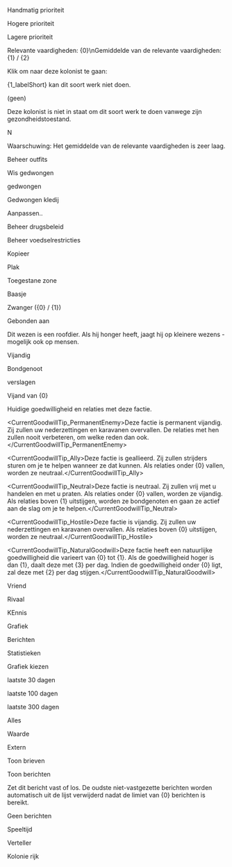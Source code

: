 ﻿<?xml version="1.0" encoding="UTF-8"?>
<LanguageData>

  <!-- Work tab -->
  <!-- EN: Manual priorities -->
  <ManualPriorities>Handmatig prioriteit</ManualPriorities>
  <!-- EN: higher priority -->
  <HigherPriority>Hogere prioriteit</HigherPriority>
  <!-- EN: lower priority -->
  <LowerPriority>Lagere prioriteit</LowerPriority>
  <!-- EN: Relevant skills: {0}\nAverage of relevant skills: {1} / {2} -->
  <RelevantSkills>Relevante vaardigheden: {0}\nGemiddelde van de relevante vaardigheden: {1} / {2}</RelevantSkills>
  <!-- EN: Click to jump to: -->
  <ClickToJumpTo>Klik om naar deze kolonist te gaan:</ClickToJumpTo>
  <!-- EN: {1_labelShort} cannot do this kind of work. -->
  <CannotDoThisWork>{1_labelShort} kan dit soort werk niet doen.</CannotDoThisWork>
  <!-- EN: (none) -->
  <NoneBrackets>(geen)</NoneBrackets>
  <!-- EN: This colonist is not able to do any work of this type because of his health condition. -->
  <IncapableOfWorkTypeBecauseOfCapacities>Deze kolonist is niet in staat om dit soort werk te doen vanwege zijn gezondheidstoestand.</IncapableOfWorkTypeBecauseOfCapacities>
  <!-- EN: E -->
  <EmergencyWorkMarker>N</EmergencyWorkMarker>
  <!-- EN: Warning: The average of relevant skills is very low. -->
  <SelectedWorkTypeWithVeryBadSkill>Waarschuwing: Het gemiddelde van de relevante vaardigheden is zeer laag.</SelectedWorkTypeWithVeryBadSkill>
  
  <!-- Assign tab -->
  <!-- EN: Manage outfits -->
  <ManageOutfits>Beheer outfits</ManageOutfits>
  <!-- EN: Clr. forced -->
  <ClearForcedApparel>Wis gedwongen</ClearForcedApparel>
  <!-- EN: forced -->
  <ApparelForcedLower>gedwongen</ApparelForcedLower>
  <!-- EN: Forced apparel -->
  <ForcedApparel>Gedwongen kledij</ForcedApparel>
  <!-- EN: Edit... -->
  <AssignTabEdit>Aanpassen..</AssignTabEdit>
  <!-- EN: Manage drug policies -->
  <ManageDrugPolicies>Beheer drugsbeleid</ManageDrugPolicies>
  <!-- EN: Manage food restrictions -->
  <ManageFoodRestrictions>Beheer voedselrestricties</ManageFoodRestrictions>
  
  <!-- Restrictions tab -->
  <!-- EN: Copy -->
  <Copy>Kopieer</Copy>
  <!-- EN: Paste -->
  <Paste>Plak</Paste>
  <!-- EN: Allowed area -->
  <AllowedArea>Toegestane zone</AllowedArea>
  
  <!-- Animals tab -->
  <!-- EN: Master -->
  <Master>Baasje</Master>
  <!-- EN: Pregnant ({0} / {1}) -->
  <PregnantIconDesc>Zwanger ({0} / {1})</PregnantIconDesc>
  <!-- EN: Bonded to -->
  <BondedTo>Gebonden aan </BondedTo>
  
  <!-- Wildlife tab -->
  <!-- EN: This creature is a predator. When hungry, it will hunt smaller creatures - possibly including people. -->
  <IsPredator>Dit wezen is een roofdier. Als hij honger heeft, jaagt hij op kleinere wezens - mogelijk ook op mensen.</IsPredator>
  
  <!-- Factions tab -->
  <!-- EN: Hostile -->
  <Hostile>Vijandig</Hostile>
  <!-- EN: Ally -->
  <Ally>Bondgenoot</Ally>
  <!-- EN: defeated -->
  <DefeatedLower>verslagen</DefeatedLower>
  <!-- EN: Enemy of {0} -->
  <HostileTo>Vijand van {0}</HostileTo>
  <!-- EN: Current goodwill and relations status with this faction. -->
  <CurrentGoodwillTip>Huidige goedwilligheid en relaties met deze factie.</CurrentGoodwillTip>
  <!-- EN: This faction is permanently hostile. They will raid your settlements and caravans. Relations with them will never improve for any reason. -->
  <CurrentGoodwillTip_PermanentEnemy>Deze factie is permanent vijandig. Zij zullen uw nederzettingen en karavanen overvallen. De relaties met hen zullen nooit verbeteren, om welke reden dan ook.</CurrentGoodwillTip_PermanentEnemy>
  <!-- EN: This faction is allied. They will send fighters to help you when they can. If relations fall below {0}, they will become neutral. -->
  <CurrentGoodwillTip_Ally>Deze factie is geallieerd. Zij zullen strijders sturen om je te helpen wanneer ze dat kunnen. Als relaties onder {0} vallen, worden ze neutraal.</CurrentGoodwillTip_Ally>
  <!-- EN: This faction is neutral. They will trade and talk with you freely. If relations fall below {0}, they will become hostile. If relations rise above {1}, they will become allied and start actively working to help you. -->
  <CurrentGoodwillTip_Neutral>Deze factie is neutraal. Zij zullen vrij met u handelen en met u praten. Als relaties onder {0} vallen, worden ze vijandig. Als relaties boven {1} uitstijgen, worden ze bondgenoten en gaan ze actief aan de slag om je te helpen.</CurrentGoodwillTip_Neutral>
  <!-- EN: This faction is hostile. They will raid your settlements and caravans. If relations rise above {0}, they will become neutral. -->
  <CurrentGoodwillTip_Hostile>Deze factie is vijandig. Zij zullen uw nederzettingen en karavanen overvallen. Als relaties boven {0} uitstijgen, worden ze neutraal.</CurrentGoodwillTip_Hostile>
  <!-- EN: This faction has a natural goodwill range from {0} to {1}. If goodwill is over {1}, it will fall by {3} per day. If goodwill is under {0}, it will rise by {2} per day. -->
  <CurrentGoodwillTip_NaturalGoodwill>Deze factie heeft een natuurlijke goedwilligheid die varieert van {0} tot {1}. Als de goedwilligheid hoger is dan {1}, daalt deze met {3} per dag. Indien de goedwilligheid onder {0} ligt, zal deze met {2} per dag stijgen.</CurrentGoodwillTip_NaturalGoodwill>
  
  <!-- Social tab -->
  <!-- EN: Friend -->
  <Friend>Vriend</Friend>
  <!-- EN: Rival -->
  <Rival>Rivaal</Rival>
  <!-- EN: Acquaintance -->
  <Acquaintance>KEnnis</Acquaintance>
  
  <!-- History tab - subtabs -->
  <!-- EN: Graph -->
  <Graph>Grafiek</Graph>
  <!-- EN: Messages -->
  <Messages>Berichten</Messages>
  <!-- EN: Statistics -->
  <Statistics>Statistieken</Statistics>
  
  <!-- History tab - Graphs -->
  <!-- EN: Select graph -->
  <SelectGraph>Grafiek kiezen</SelectGraph>
  <!-- EN: Last 30 days -->
  <Last30Days>laatste 30 dagen</Last30Days>
  <!-- EN: Last 100 days -->
  <Last100Days>laatste 100 dagen</Last100Days>
  <!-- EN: Last 300 days -->
  <Last300Days>laatste 300 dagen</Last300Days>
  <!-- EN: All -->
  <AllDays>Alles</AllDays>
  <!-- EN: Value -->
  <Value>Waarde</Value>
  <!-- EN: External -->
  <External>Extern</External>

  <!-- History tab - Messages -->
  <!-- EN: Show letters -->
  <ShowLetters>Toon brieven</ShowLetters>
  <!-- EN: Show messages -->
  <ShowMessages>Toon berichten</ShowMessages>
  <!-- EN: Pin or unpin this message.\n\nThe oldest unpinned messages will be removed automatically from the list after reaching the limit of {0} messages. -->
  <PinArchivableTip>Zet dit bericht vast of los. De oudste niet-vastgezette berichten worden automatisch uit de lijst verwijderd nadat de limiet van {0} berichten is bereikt.</PinArchivableTip>
  <!-- EN: no messages -->
  <NoMessages>Geen berichten</NoMessages>

  <!-- History tab - Statistics -->
  <!-- EN: Play time -->
  <Playtime>Speeltijd</Playtime>
  <!-- EN: Storyteller -->
  <Storyteller>Verteller</Storyteller>
  <!-- EN: Colony wealth (this map) -->
  <ThisMapColonyWealthTotal>Kolonie rijk